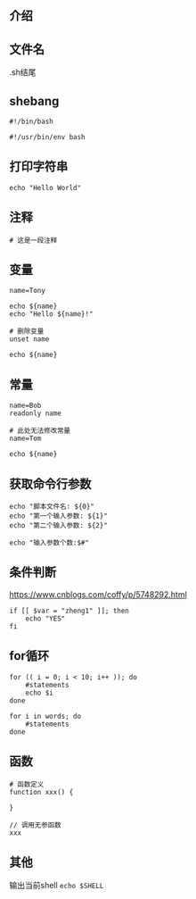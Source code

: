 ## 介绍



## 文件名

.sh结尾



## shebang

```shell
#!/bin/bash

#!/usr/bin/env bash
```



## 打印字符串

```shell
echo "Hello World"
```



## 注释

```shell
# 这是一段注释
```



## 变量

```shell
name=Tony

echo ${name}
echo "Hello ${name}!"

# 删除变量
unset name

echo ${name}
```



## 常量

```shell
name=Bob
readonly name

# 此处无法修改常量
name=Tom

echo ${name}
```



## 获取命令行参数

```shell
echo "脚本文件名: ${0}"
echo "第一个输入参数: ${1}"
echo "第二个输入参数: ${2}"

echo "输入参数个数:$#"
```



## 条件判断

https://www.cnblogs.com/coffy/p/5748292.html

```shell
if [[ $var = "zheng1" ]]; then
	echo "YES"
fi
```



## for循环

```shell
for (( i = 0; i < 10; i++ )); do
	#statements
	echo $i
done
```

```shell
for i in words; do
	#statements
done
```



## 函数

```shell
# 函数定义
function xxx() {

}

// 调用无参函数
xxx
```



## 其他

输出当前shell `echo $SHELL`

